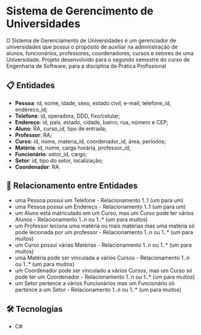 # Sistema de Gerencimento de Universidades

O Sistema de Gerenciamento de Universidades é um gerenciador de universidades que possui o propósito de auxiliar na administração de alunos, funcionários,
professores, coordenadores, cursos e setores de uma Universidade.
Projeto desenvolvido para o segundo semestre do curso de Engenharia de Software, para a disciplina de Prática Profissional

## 📋 Entidades
- **Pessoa**: id, nome, idade, sexo, estado civil, e-mail, telefone_id, endereco_id;
- **Telefone**: id, operadora, DDD, fixo/celular;
- **Endereço**: id, país, estado, cidade, bairro, rua, número e CEP;
- **Aluno**: RA, curso_id, tipo de entrada;
- **Professor**: RA;
- **Curso**: id, nome, materia_id, coordenador_id, área, períodos;
- **Matéria**: id, nome, carga horária, professor_id;
- **Funcionário**: setor_id, cargo;
- **Setor**: id, tipo do setor, localização;
- **Coordenador**: RA.

## 🤝 Relacionamento entre Entidades
- uma Pessoa possui um Telefone - Relacionamento 1..1 (um para um)
- uma Pessoa possui um Endereço - Relacionamento 1..1 (um para um)
- um Aluno está matriculado em um Curso, mas um Curso pode ter vários Alunos - Relacionamento 1..n ou 1..* (um para muitos)
- um Professor leciona uma matéria ou mais matérias mas uma matéria só pode lecionada por um professor - Relacionamento 1..n ou 1..* (um para muitos)
- um Curso possui várias Matérias - Relacionamento 1..n ou 1..* (um para muitos)
- uma Matéria pode ser vinculada a vários Cursos - Relacionamento 1..n ou 1..* (um para muitos)
- um Coordenador pode ser vinculado a vários Cursos, mas um Curso só pode ter um Coordenador - Relacionamento 1..n ou 1..* (um para muitos)
- um Setor pertence a vários Funcionários mas um Funcionário só pertence a um Setor - Relacionamento 1..n ou 1..* (um para muitos)

## 🛠 Tecnologias 

- C#
